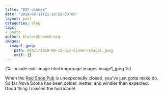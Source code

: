 ```yaml
---
title: "DIY dinner"
date: '2019-09-11T21:10:52-03:00'
layout: post
categories: blog
tags:
- photo
author: blalor@bravo5.org
images:
  image1_jpeg:
    path: email/2019-09-12-diy-dinner/image1.jpeg
    exif: {}
---
```


{% include exif-image.html img=page.images.image1_jpeg %}

When the [Red Shoe Pub](https://www.redshoepub.com) is unexpectedly closed, you’ve just gotta make do. So far Nova Scotia has been colder, wetter, and windier than expected. Good thing I missed the hurricane!


